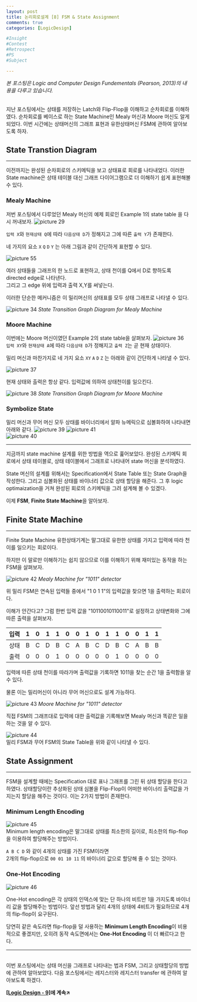 ```yaml
---
layout: post
title: 논리회로설계 [8] FSM & State Assignment
comments: true
categories: [LogicDesign]

#Insight
#Contest
#Retrospect
#PS
#Subject

---
```


*본 포스팅은 Logic and Computer Design Fundementals (Pearson, 2013)의 내용을 다루고 있습니다.*

<br>
지난 포스팅에서는 상태를 저장하는 Latch와 Flip-Flop을 이해하고 순차회로를 이해하였다. 순차회로를 베이스로 하는 State Machine인 Mealy 머신과 Moore 머신도 알게되었다. 이번 시간에는 상태머신의 그래프 표현과 유한상태머신 FSM에 관하여 알아보도록 하자.

## State Transtion Diagram
---

이전까지는 완성된 순차회로의 스키메틱을 보고 상태표로 회로를 나타내었다. 이러한 State machine은 상태 테이블 대신 그래프 다이어그램으로 더 이해하기 쉽게 표현해볼 수 있다.

### Mealy Machine

저번 포스팅에서 다루었던 Mealy 머신의 예제 회로인 Example 1의 state table 을 다시 꺼내보자.
![picture 29](../images/b4f881314bc738cc24546eb166b87d302deb336707a68f637132b49b7b1449ff.png)  

`입력 X`와 `현재상태 Q`에 따라 `다음상태 D`가 정해지고 그에 따른 `출력 Y`가 존재한다.

네 가지의 요소 `X` `Q` `D` `Y` 는 아래 그림과 같이 간단하게 표현할 수 있다.

![picture 55](../images/4e1107670e5db34caff7624a9cf8b03c38a953c504370d984a5147011433f610.png)  

여러 상태들을 그래프의 한 노드로 표현하고, 상태 천이를 Q에서 D로 향하도록 directed edge로 나타낸다.  
그리고 그 edge 위에 입력과 출력 X,Y를 써넣는다.

이러한 단순한 메커니즘은 이 밀리머신의 상태표를 모두 상태 그래프로 나타낼 수 있다.

![picture 34](../images/23253cfc90491e37965fde30045ab168bd1847e5f85c82f7b8d299bcb481eb4d.png)
*State Transition Graph Diagram for Mealy Machine*

### Moore Machine

이번에는 Moore 머신이였던 Example 2의 state table을 살펴보자.
![picture 36](../images/1aa53ccb5ac8e40840aaff81ccf45541e1395740a53fab1465aec531b473b91f.png)  
`입력 XY`와 `현재상태 A`에 따라 `다음상태 D`가 정해지고 `출력 Z`는 곧 현재 상태이다.
 
밀리 머신과 마찬가지로 네 가지 요소 `XY` `A` `D` `Z` 는 아래와 같이 간단하게 나타낼 수 있다.

![picture 37](../images/f6a65795e25de54b711348859bbd19139746645feafd0225b5f5f0c8f06cfc71.png)  

현재 상태와 출력은 항상 같다. 입력값에 의하여 상태천이를 일으킨다.

![picture 38](../images/9ca5306f9c71117044b900eca8e1ab37bf900093ce2b18e6201f63776691ed10.png)
*State Transition Graph Diagram for Moore Machine*

### Symbolize State

밀리 머신과 무어 머신 모두 상태를 바이너리에서  알파 뉴메릭으로 심볼화하여 나타내면 아래와 같다.
![picture 39](../images/818cfb64726dcffc396149328bdfd84fc2b13d230cda3e5620385440ae581911.png)
![picture 41](../images/59f1baf2c6a43e7cedd0b90f75f4b33758a4319c67d2ba09ce705eed657b1a86.png)  
![picture 40](../images/14962020d85bc42507edd51a8c761e99be9640125467997b27f67a4a19e600dd.png)  


---

지금까지 state machine 설계를 위한 방법을 역으로 훑어보았다. 완성된 스키메틱 회로에서 상태 테이블로, 상태 테이블에서 그래프로 나타내어 state 머신을 분석하였다. 

State 머신의 설계를 위해서는 Specification에서 State Table 또는 State Graph을 작성한다. 그리고 심볼화된 상태를 바이너리 값으로 상태 할당을 해준다. 그 후 logic optimaization을 거쳐 완성된 회로의 스키메틱을 그려 설계해 볼 수 있겠다.

이제 **FSM**, **Finite State Machine**을 알아보자.

## Finite State Machine
---
Finite State Machine 유한상태기계는 말그대로 유한한 상태를 가지고 입력에 따라 천이를 일으키는 회로이다. 

하지만 이 말로만 이해하기는 쉽지 않으므로 이를 이해하기 위해 재미있는 동작을 하는 FSM을 살펴보자.

![picture 42](../images/3ac4b7d7daa53013878cdeaded4e0cd4c9a9e0647790801048e0deeec03afc62.png)
*Mealy Machine for "1011" detector*

위 밀리 FSM은 연속된 입력들 중에서 "1 0 1 1"의 입력값을 찾으면 1을 출력하는 회로이다.

이해가 안간다고? 그럼 한번 입력 값을 "10110010110011"로 설정하고 상태변화와 그에 따른 출력을 살펴보자.

|입력|1|0|1|1|0|0|1|0|1|1|0|0|1|1|
|---|---|---|---|---|---|---|---|---|---|---|---|---|---|---|
|상태|B|C|D|B|C|A|B|C|D|B|C|A|B|B|
|출력|0|0|0|1|0|0|0|0|0|1|0|0|0|0|

입력에 따른 상태 천이를 따라가며 출력값을 기록하면 1011을 찾는 순간 1을 출력함을 알 수 있다.

물론 이는 밀리머신이 아니라 무어 머신으로도 설계 가능하다.

![picture 43](../images/c4ae5f10b8d86f7ee5b6bd58dbf5e989b3891721b3691db8a1a16b279fcce064.png)
*Moore Machine for "1011" detector*

직접 FSM의 그래프대로 입력에 대한 출력값을 기록해보면 Mealy 머신과 똑같은 일을 하는 것을 알 수 있다.

![picture 44](../images/81af40ece886aec51a4b5b4305d369a664980f50497b4053faf69ffbb435b3fa.png)  
밀리 FSM과 무어 FSM의 State Table을 위와 같이 나타낼 수 있다.

## State Assignment
---

FSM을 설계할 때에는 Specification 대로 표나 그래프를 그린 뒤 상태 할당을 한다고 하였다. 상태할당이란 추상화된 상태 심볼을 Flip-Flop이 어떠한 바이너리 출력값을 가지는지 할당을 해주는 것이다. 이는 2가지 방법이 존재한다.

### Minimum Length Encoding

![picture 45](../images/519b3615d0b130f6a0230ab8945dadcd083dec06962aa26ce84d1ce6b930f80b.png)  
Minimum length encoding은 말그대로 상태를 최소한의 길이로, 최소한의 flip-flop을 이용하여 할당해주는 방법이다.

`A B C D` 와 같이 4개의 상태를 가진 FSM이라면  
2개의 flip-flop으로 `00 01 10 11` 의 바이너리 값으로 할당해 줄 수 있는 것이다. 

### One-Hot Encoding
![picture 46](../images/2e2955fb0d9716a80c50ffdc25b5cccbbd94d18a09556c8838845c2b8c72915e.png)  

One-Hot encoding은 각 상태의 인덱스에 맞는 단 하나의 비트만 1을 가지도록 바이너리 값을 할당해주는 방법이다.
앞선 방법과 달리 4개의 상태에 4비트가 필요하므로 4개의 flip-flop이 요구된다.

당연히 같은 속도라면 flip-flop을 덜 사용하는 **Minimum Length Encoding**이 비용적으로 좋겠지만, 오히려 동작 속도면에서는 **One-Hot Encoding** 이 더 빠르다고 한다.

---

<br>
이번 포스팅에서는 상태 머신을 그래프로 나타내는 법과 FSM, 그리고 상태할당의 방법에 관하여 알아보았다.  
다음 포스팅에서는 레지스터와 레지스터 transfer 에 관하여 알아보도록 하겠다.


**[[Logic Design - 9]](../2021-06/logicdesign9)에 계속↗**